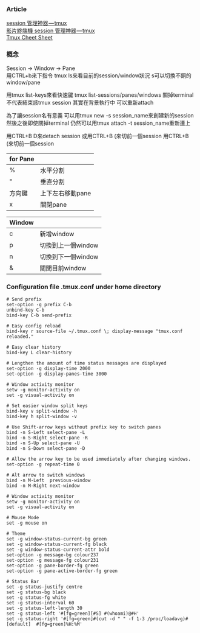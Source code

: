 ### Article
[session 管理神器 — tmux](https://larrylu.blog/tmux-33a24e595fbc)  
[影片終端機 session 管理神器 — tmux](https://www.youtube.com/watch?v=nD6g-rM5Bh0&list=PLbkWnfz63JbWlZSq964DCMW64dM06_qht)  
[Tmux Cheet Sheet](http://tmuxcheatsheet.com/)  

### 概念
Session -> Window -> Pane  
用CTRL+b來下指令 
tmux ls來看目前的session/window狀況 
s可以切換不銅的window/pane  

用tmux list-keys來看快速鍵 tmux list-sessions/panes/windows
關掉terminal不代表結束該tmux session 其實在背景執行中 可以重新attach

為了讓session名有意義 可以用tmux new -s session_name來創建新的session
然後之後即使關掉terminal 仍然可以用tmux attach -t session_name重新連上

用CTRL+B D來detach session 或用CTRL+B (來切前一個session 用CTRL+B (來切前一個session

for Pane | []() 
--- | ---
% | 水平分割
" | 垂直分割
方向鍵 | 上下左右移動pane
x | 關閉pane

Window | []()
--- | ---
c | 新增window
p | 切換到上一個window
n | 切換到下一個window
& | 關閉目前window

### Configuration file .tmux.conf under home directory
```
# Send prefix
set-option -g prefix C-b
unbind-key C-b
bind-key C-b send-prefix
 
# Easy config reload
bind-key r source-file ~/.tmux.conf \; display-message "tmux.conf reloaded."
 
# Easy clear history
bind-key L clear-history
  
# Lengthen the amount of time status messages are displayed
set-option -g display-time 2000
set-option -g display-panes-time 3000
  
# Window activity monitor
setw -g monitor-activity on
set -g visual-activity on
 
# Set easier window split keys
bind-key v split-window -h
bind-key h split-window -v
 
# Use Shift-arrow keys without prefix key to switch panes
bind -n S-Left select-pane -L
bind -n S-Right select-pane -R
bind -n S-Up select-pane -U
bind -n S-Down select-pane -D
 
# Allow the arrow key to be used immediately after changing windows.
set-option -g repeat-time 0
 
# Alt arrow to switch windows
bind -n M-Left  previous-window
bind -n M-Right next-window
 
# Window activity monitor
setw -g monitor-activity on
set -g visual-activity on
  
# Mouse Mode
set -g mouse on
 
# Theme
set -g window-status-current-bg green
set -g window-status-current-fg black
set -g window-status-current-attr bold
set-option -g message-bg colour237
set-option -g message-fg colour231
set-option -g pane-border-fg green
set-option -g pane-active-border-fg green
 
# Status Bar
set -g status-justify centre
set -g status-bg black
set -g status-fg white
set -g status-interval 60
set -g status-left-length 30
set -g status-left '#[fg=green][#S] #(whoami)@#H'
set -g status-right '#[fg=green]#(cut -d " " -f 1-3 /proc/loadavg)#[default]  #[fg=green]%H:%M'
```
